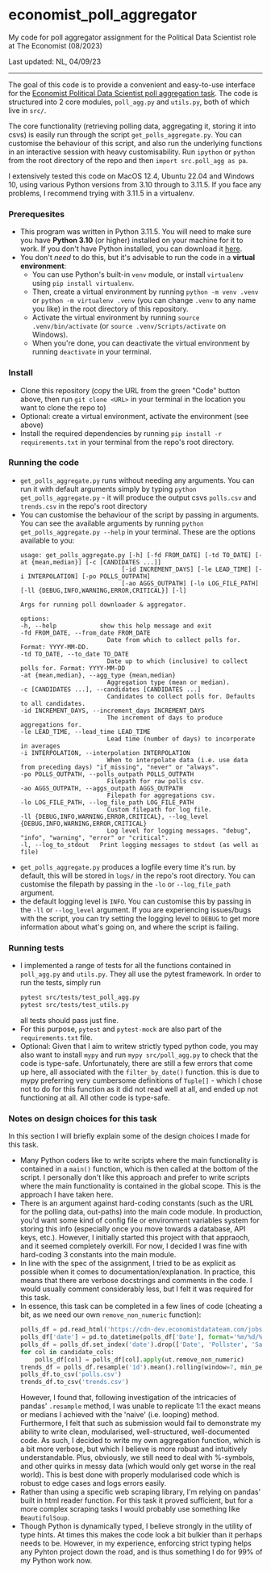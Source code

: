 # economist_poll_aggregator
My code for poll aggregator assignment for the Political Data Scientist role at The Economist (08/2023)

Last updated: NL, 04/09/23
_______________________________

The goal of this code is to provide a convenient and easy-to-use interface for the [Economist Political Data Scientist poll aggregation task](https://cdn-dev.economistdatateam.com/jobs/pds/code-test/assignment.html). The code is structured into 2 core modules, `poll_agg.py` and `utils.py`, both of which live in `src/`. 

The core functionality (retrieving polling data, aggregating it, storing it into csvs) is easily run through the script `get_polls_aggregate.py`. You can customise the behaviour of this script, and also run the underlying functions in an interactive session with heavy customisability. Run `ipython` or `python` from the root directory of the repo and then `import src.poll_agg as pa`. 

I extensively tested this code on MacOS 12.4, Ubuntu 22.04 and Windows 10, using various Python versions from 3.10 through to 3.11.5. If you face any problems, I recommend trying with 3.11.5 in a virtualenv. 

### Prerequesites
- This program was written in Python 3.11.5. You will need to make sure you have **Python 3.10** (or higher) installed on your machine for it to work. If you don't have Python installed, you can download it [here](https://www.python.org/downloads/).
- You don't *need* to do this, but it's advisable to run the code in a **virtual environment**: 
    - You can use Python's built-in `venv` module, or install `virtualenv` using `pip install virtualenv`. 
    - Then, create a virtual environment by running `python -m venv .venv` or `python -m virtualenv .venv` (you can change `.venv` to any name you like) in the root directory of this repository. 
    - Activate the virtual environment by running `source .venv/bin/activate` (or `source .venv/Scripts/activate` on Windows). 
    - When you're done, you can deactivate the virtual environment by running `deactivate` in your terminal.

### Install
- Clone this repository (copy the URL from the green "Code" button above, then run `git clone <URL>` in your terminal in the location you want to clone the repo to)
- Optional: create a virtual environment, activate the environment (see above)
- Install the required dependencies by running `pip install -r requirements.txt` in your terminal from the repo's root directory. 

### Running the code
- `get_polls_aggregate.py` runs without needing any arguments. You can run it with default arguments simply by typing `python get_polls_aggregate.py` - it will produce the output csvs `polls.csv` and `trends.csv` in the repo's root directory
- You can customise the behaviour of the script by passing in arguments. You can see the available arguments by running `python get_polls_aggregate.py --help` in your terminal. These are the options available to you: 
    ```
    usage: get_polls_aggregate.py [-h] [-fd FROM_DATE] [-td TO_DATE] [-at {mean,median}] [-c [CANDIDATES ...]]
                                [-id INCREMENT_DAYS] [-le LEAD_TIME] [-i INTERPOLATION] [-po POLLS_OUTPATH]
                                [-ao AGGS_OUTPATH] [-lo LOG_FILE_PATH] [-ll {DEBUG,INFO,WARNING,ERROR,CRITICAL}] [-l]

    Args for running poll downloader & aggregator.

    options:
    -h, --help            show this help message and exit
    -fd FROM_DATE, --from_date FROM_DATE
                            Date from which to collect polls for. Format: YYYY-MM-DD.
    -td TO_DATE, --to_date TO_DATE
                            Date up to which (inclusive) to collect polls for. Format: YYYY-MM-DD
    -at {mean,median}, --agg_type {mean,median}
                            Aggregation type (mean or median).
    -c [CANDIDATES ...], --candidates [CANDIDATES ...]
                            Candidates to collect polls for. Defaults to all candidates.
    -id INCREMENT_DAYS, --increment_days INCREMENT_DAYS
                            The increment of days to produce aggregations for.
    -le LEAD_TIME, --lead_time LEAD_TIME
                            Lead time (number of days) to incorporate in averages
    -i INTERPOLATION, --interpolation INTERPOLATION
                            When to interpolate data (i.e. use data from preceding days) "if_missing", "never" or "always".
    -po POLLS_OUTPATH, --polls_outpath POLLS_OUTPATH
                            Filepath for raw polls csv.
    -ao AGGS_OUTPATH, --aggs_outpath AGGS_OUTPATH
                            Filepath for aggregations csv.
    -lo LOG_FILE_PATH, --log_file_path LOG_FILE_PATH
                            Custom filepath for log file.
    -ll {DEBUG,INFO,WARNING,ERROR,CRITICAL}, --log_level {DEBUG,INFO,WARNING,ERROR,CRITICAL}
                            Log level for logging messages. "debug", "info", "warning", "error" or "critical".
    -l, --log_to_stdout   Print logging messages to stdout (as well as file)
    ``` 
- `get_polls_aggregate.py` produces a logfile every time it's run. by default, this will be stored in `logs/` in the repo's root directory. You can customise the filepath by passing in the `-lo` or `--log_file_path` argument. 
- the default logging level is `INFO`. You can customise this by passing in the `-ll` or `--log_level` argument. If you are experiencing issues/bugs with the script, you can try setting the logging level to `DEBUG` to get more information about what's going on, and where the script is failing.

### Running tests
- I implemented a range of tests for all the functions contained in `poll_agg.py` and `utils.py`. They all use the pytest framework. In order to run the tests, simply run 
    ```bash
    pytest src/tests/test_poll_agg.py
    pytest src/tests/test_utils.py
    ``` 
    all tests should pass just fine.
- For this purpose, `pytest` and `pytest-mock` are also part of the `requirements.txt` file. 
- Optional: Given that I aim to writew strictly typed python code, you may also want to install `mypy` and run `mypy src/poll_agg.py` to check that the code is type-safe. Unfortunately, there are still a few errors that come up here, all associated with the `filter_by_date()` function. this is due to mypy preferring very cumbersome definitions of `Tuple[]` - which I chose not to do for this function as it did not read well at all, and ended up not functioning at all. All other code is type-safe. 

### Notes on design choices for this task
In this section I will briefly explain some of the design choices I made for this task.
- Many Python coders like to write scripts where the main functionality is contained in a `main()` function, which is then called at the bottom of the script. I personally don't like this approach and prefer to write scripts where the main functionality is contained in the global scope. This is the approach I have taken here. 
- There is an argument against hard-coding constants (such as the URL for the polling data, out-paths) into the main code module. In production, you'd want some kind of config file or environment variables system for storing this info (especially once you move towards a database, API keys, etc.). However, I initially started this project with that appraoch, and it seemed completely overkill. For now, I decided I was fine with hard-coding 3 constants into the main module.
- In line with the spec of the assignment, I tried to be as explicit as possible when it comes to documentation/explanation. In practice, this means that there are verbose docstrings and comments in the code. I would usually comment considerably less, but I felt it was required for this task.
- In essence, this task can be completed in a few lines of code (cheating a bit, as we need our own `remove_non_numeric` function):    
    ```python
    polls_df = pd.read_html('https://cdn-dev.economistdatateam.com/jobs/pds/code-test/index.html')[0]
    polls_df['date'] = pd.to_datetime(polls_df['Date'], format='%m/%d/%y')
    polls_df = polls_df.set_index('date').drop(['Date', 'Pollster', 'Sample'], axis=1)
    for col in candidate_cols:
        polls_df[col] = polls_df[col].apply(ut.remove_non_numeric)
    trends_df = polls_df.resample('1d').mean().rolling(window=7, min_periods=1).mean()
    polls_df.to_csv('polls.csv')
    trends_df.to_csv('trends.csv')
    ```  
    However, I found that, following investigation of the intricacies of pandas' `.resample` method, I was unable to replicate 1:1 the exact means or medians I achieved with the 'naive' (i.e. looping) method. Furthermore, I felt that such as submission would fail to demonstrate my ability to write clean, modularised, well-structured, well-documented code. As such, I decided to write my own aggregation function, which is a bit more verbose, but which I believe is more robust and intuitively understandable. Plus, obviously, we still need to deal with %-symbols, and other quirks in messy data (which would only get worse in the real world). This is best done with properly modularised code which is robust to edge cases and logs errors easily. 
- Rather than using a specific web scraping library, I'm relying on pandas' built in html reader function. For this task it proved sufficient, but for a more complex scraping tasks I would probably use something like `BeautifulSoup`.
- Though Python is dynamically typed, I believe strongly in the utility of type hints. At times this makes the code look a bit bulkier than it perhaps needs to be. However, in my experience, enforcing strict typing helps any Pyhton project down the road, and is thus something I do for 99% of my Python work now.
